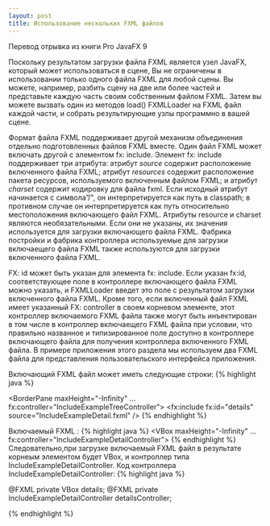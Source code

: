 ```yaml
---
layout: post
title: Использование нескольких FXML файлов
---
```


Перевод отрывка из книги Pro JavaFX 9

 Поскольку результатом загрузки файла FXML является узел JavaFX, который может использоваться в сцене, Вы не ограничены в
использовании только одного файла FXML для любой сцены. Вы можете, например, разбить сцену на две или более частей и
представьте каждую часть своим собственным файлом FXML. Затем вы можете вызвать один из методов load() FXMLLoader на
FXML файл каждой части, и собрать результирующие узлы программно в вашей сцене.

 Формат файла FXML поддерживает другой механизм объединения отдельно подготовленных файлов FXML
вместе. Один файл FXML может включать другой с элементом fx: include. Элемент fx: include
поддерживает три атрибута: атрибут _source_ содержит расположение включенного файла FXML;
атрибут _resources_ содержит расположение пакета ресурсов, используемого включенным файлом FXML; и
атрибут _charset_ содержит кодировку для файла fxml. Если исходный атрибут начинается с символа”/", он
интерпретируется как путь в classpath; в противном случае он интерпретируется как путь относительно местоположения включающего
файл FXML. Атрибуты resource и charset являются необязательными. Если они не указаны, их значения
используется для загрузки включающего файла FXML. Фабрика постройки и фабрика контроллера используемые для
загрузки включаещего файла FXML также используются для загрузки включенного файла FXML.

  FX: id может быть указан для элемента fx: include. Если указан fx:id, соответствующее поле
в контроллере включающего файла FXML можно указать, и FXMLLoader введет это поле с
результатом загрузки включенного файла FXML. Кроме того, если включенный файл FXML имеет указанный FX: controller
в своем корневом элементе, этот контроллер включаемого FXML файла также могут быть инъектирован в том числе в контроллер включаещего FXML файла при условии, что правильно названное и типизированное поле доступно в контроллере включающего файла для получения контроллера включенного  FXML файла. В примере приложения этого раздела мы используем два FXML
файла для представления пользовательского интерфейса приложения.

Включающий FXML файл может иметь следующие строки:
{% highlight java %}

<BorderPane maxHeight="-Infinity"
            ...
            fx:controller="IncludeExampleTreeController">
        <fx:include fx:id="details"
                    source="IncludeExampleDetail.fxml" />
{% endhighlight %}

Включаемый FXML :
{% highlight java %}
<VBox maxHeight="-Infinity"
      ...
      fx:controller="IncludeExampleDetailController">
{% endhighlight %}
Следовательно,при загрузке включаемый FXML файл в результате корнеым элементом будет VBox, и контроллер типа IncludeExampleDetailController. Код контроллера IncludeExampleDetailController:
{% highlight java %}

@FXML
private VBox details;
@FXML
private IncludeExampleDetailController detailsController;

{% endhighlight %}
